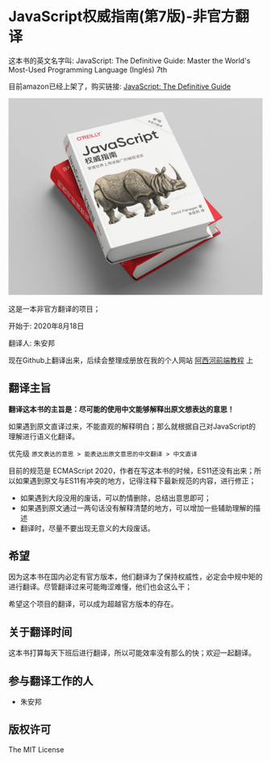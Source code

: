 # JavaScript权威指南(第7版)-非官方翻译

这本书的英文名字叫: JavaScript: The Definitive Guide: Master the World's Most-Used Programming Language (Inglés) 7th

目前amazon已经上架了，购买链接:  [JavaScript: The Definitive Guide](https://www.amazon.com/-/zh/JavaScript-Definitive-Most-Used-Programming-Language-dp-1491952024/dp/1491952024/)

![](./book-preview-900.jpg)

这是一本非官方翻译的项目；

开始于: 2020年8月18日

翻译人: 朱安邦

现在Github上翻译出来，后续会整理成册放在我的个人网站 [阿西河前端教程](https://www.axihe.com/books/js-qwzn/home.html) 上

## 翻译主旨

**翻译这本书的主旨是：尽可能的使用中文能够解释出原文想表达的意思！**

如果遇到原文直译过来，不能直观的解释明白；那么就根据自己对JavaScript的理解进行语义化翻译。

优先级 `原文表达的意思 > 能表达出原文意思的中文翻译 > 中文直译`

目前的规范是 ECMAScript 2020，作者在写这本书的时候，ES11还没有出来；所以如果遇到原文与ES11有冲突的地方，记得注释下最新规范的内容，进行修正；

- 如果遇到大段没用的废话，可以酌情删除，总结出意思即可；
- 如果遇到原文通过一两句话没有解释清楚的地方，可以增加一些辅助理解的描述
- 翻译时，尽量不要出现无意义的大段废话。

## 希望

因为这本书在国内必定有官方版本，他们翻译为了保持权威性，必定会中规中矩的进行翻译。尽管翻译过来可能晦涩难懂，他们也会这么干；

希望这个项目的翻译，可以成为超越官方版本的存在。

## 关于翻译时间

这本书打算每天下班后进行翻译，所以可能效率没有那么的快；欢迎一起翻译。

## 参与翻译工作的人

- 朱安邦

## 版权许可

The MIT License